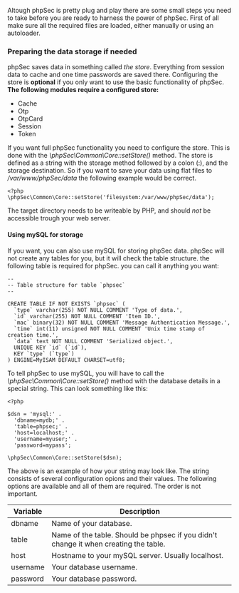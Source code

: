 Altough phpSec is pretty plug and play there are some small steps you need to take before you are ready to harness the power of phpSec. First of all make sure all the required
files are loaded, either manually or using an autoloader.

### Preparing the data storage if needed ###

phpSec saves data in something called *the store*. Everything from session data to cache and one time passwords are saved there. Configuring the store is **optional** if you only want to use the basic functionality of phpSec.
**The following modules require a configured store:**
  * Cache
  * Otp
  * OtpCard
  * Session
  * Token

If you want full phpSec functionality you need to configure the store. This is done with the *\phpSec\Common\Core::setStore()* method. The store is defined as a string with the storage method followed by a colon (:), and the storage destination. So if you want to save your data using flat files to */var/www/phpSec/data* the following example would be correct.

    <?php
    \phpSec\Common\Core::setStore('filesystem:/var/www/phpSec/data');

The target directory needs to be writeable by PHP, and should *not* be accessible trough your web server. 

#### Using mySQL for storage ####
If you want, you can also use mySQL for storing phpSec data. phpSec will not create any tables for you, but it will check the table structure. the following table is required for phpSec. you can call it anything you want:

    --
    -- Table structure for table `phpsec`
    --
    
    CREATE TABLE IF NOT EXISTS `phpsec` (
      `type` varchar(255) NOT NULL COMMENT 'Type of data.',
      `id` varchar(255) NOT NULL COMMENT 'Item ID.',
      `mac` binary(32) NOT NULL COMMENT 'Message Authentication Message.',
      `time` int(11) unsigned NOT NULL COMMENT 'Unix time stamp of creation time.',
      `data` text NOT NULL COMMENT 'Serialized object.',
      UNIQUE KEY `id` (`id`),
      KEY `type` (`type`)
    ) ENGINE=MyISAM DEFAULT CHARSET=utf8;

To tell phpSec to use mySQL, you will have to call the *\phpSec\Common\Core::setStore()* method with the database details in a special string. This can look something like this:

    <?php
    
    $dsn = 'mysql:' .
      'dbname=mydb;' .
      'table=phpsec;' .
      'host=localhost;' .
      'username=myuser;' .
      'password=mypass';
    
    \phpSec\Common\Core::setStore($dsn);

The above is an example of how your string may look like. The string consists of several configuration opions and their values. The following options are available and all of them are required. The order is not important.

<table>
  <thead>
    <tr>
      <th scope="col">Variable</th>
      <th scope="col">Description</th>
    </tr>
  </thead>
  <tbody>
    <tr>
      <td>dbname</td>
      <td>Name of your database.</td>
    </tr>
    <tr>
      <td>table</td>
      <td>Name of the table. Should be phpsec if you didn&#39;t change it when creating the table.</td>
    </tr>
    <tr>
      <td>host</td>
      <td>Hostname to your mySQL server. Usually localhost.</td>
    </tr>
    <tr>
      <td>username</td>
      <td>Your database username.</td>
    </tr>
    <tr>
      <td>password</td>
      <td>Your database password.</td>
    </tr>
  </tbody>
</table>


